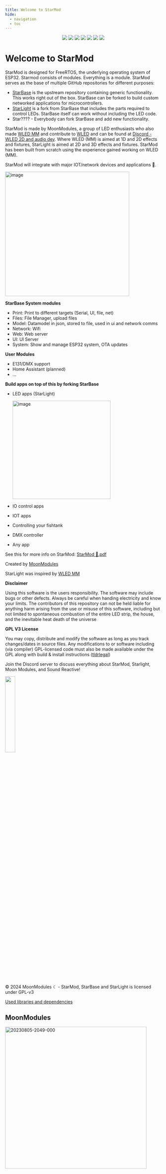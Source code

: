 ```yaml
---
title: Welcome to StarMod
hide:
  - navigation
  - toc
---
```


<p align="center">
  <a href="https://github.com/ewowi/StarBase/releases"><img src="https://img.shields.io/github/release/ewowi/StarBase.svg?style=flat-square"></a>
  <a href="https://raw.githubusercontent.com/ewowi/StarBase/main/LICENSE"><img src="https://img.shields.io/github/license/ewowi/StarBase?color=blue&style=flat-square"></a>
  <a href="https://starmod.discourse.group"><img src="https://img.shields.io/discourse/topics?colorB=blue&label=forum&server=https%3A%2F%2FStarMod.discourse.group%2F&style=flat-square"></a>
  <a href="https://discord.gg/TC8NSUSCdV"><img src="https://img.shields.io/discord/700041398778331156.svg?colorB=blue&label=discord&style=flat-square"></a>
  <a href="https://github.com/ewowi/StarBase"><img src="https://img.shields.io/badge/source-github-blue.svg?style=flat-square"></a>
  <a href="https://github.com/ewowi/StarBase-App"><img src="https://img.shields.io/badge/app-StarMod-blue.svg?style=flat-square"></a>
  <a href="https://gitpod.io/#https://github.com/ewowi/StarBase"><img src="https://img.shields.io/badge/Gitpod-ready--to--code-blue?style=flat-square&logo=gitpod"></a>
</p>

# Welcome to StarMod

StarMod is designed for FreeRTOS, the underlying operating system of ESP32. Starmod consists of modules. Everything is a module. StarMod serves as the base of multiple GitHub repositories for different purposes:

* [StarBase](https://github.com/ewowi/StarBase) is the upstream repository containing generic functionality. This works right out of the box. StarBase can be forked to build custom networked applications for microcontrollers.
* [StarLight](https://github.com/MoonModules/StarLight) is a fork from StarBase that includes the parts required to control LEDs. StarBase itself can work without including the LED code.
* Star???? - Everybody can fork StarBase and add new functionality. 

StarMod is made by MoonModules, a group of LED enthusiasts who also made [WLED MM](https://mm.kno.wled.ge) and contribute to [WLED](https://kno.wled.ge) and can be found at [Discord - WLED 2D and audio dev](https://discord.gg/TC8NSUSCdV). Where WLED (MM) is aimed at 1D and 2D effects and fixtures, StarLight is aimed at 2D and 3D effects and fixtures. StarMod has been built from scratch using the experience gained working on WLED (MM).

StarMod will integrate with major IOT/network devices and applications 🚧.

<img width="400" alt="image" src="https://github.com/ewowi/StarBase/assets/138451817/e29cfed8-59b2-4abb-82e4-c26bbec4cde2">

**StarBase System modules**

* Print: Print to different targets (Serial, UI, file, net)
* Files: File Manager, upload files
* Model: Datamodel in json, stored to file, used in ui and network comms
* Network: Wifi 
* Web: Web server
* UI: UI Server
* System: Show and manage ESP32 system, OTA updates

**User Modules**

* E131/DMX support
* Home Assistant (planned)
* ...

**Build apps on top of this by forking StarBase**

* LED apps (StarLight)

  <img width="316" alt="image" src="https://github.com/ewowi/StarDocs/assets/138451817/d48679eb-efbe-4133-b43d-e3f33587530a">

* IO control apps
* IOT apps 
* Controlling your fishtank
* DMX controller
* Any app

See this for more info on StarMod:
[StarMod 💫.pdf](https://github.com/ewowi/StarDocs/files/14837446/Starmod.pdf)

Created by [MoonModules](https://github.com/MoonModules)

StarLight was inspired by [WLED MM](https://github.com/MoonModules/WLED)

**Disclaimer**

Using this software is the users responsibility. The software may include bugs or other defects. Always be careful when handing electricity and know your limits. The contributors of this repository can not be held liable for anything harm arising from the use or misuse of this software, including but not limited to spontaneous combustion of the entire LED strip, the house, and the inevitable heat death of the universe

**GPL V3 License**

You may copy, distribute and modify the software as long as you track changes/dates in source files. Any modifications to or software including (via compiler) GPL-licensed code must also be made available under the GPL along with build & install instructions ([tldrlegal](https://www.tldrlegal.com/license/gnu-general-public-license-v3-gpl-3))

Join the Discord server to discuss everything about StarMod, Starlight, Moon Modules, and Sound Reactive!

<a href="https://discord.gg/TC8NSUSCdV"><img src="https://discordapp.com/api/guilds/700041398778331156/widget.png?style=banner2" width="25%"></a>

© 2024 MoonModules ☾ - StarMod, StarBase and StarLight is licensed under GPL-v3

[Used libraries and dependencies](/StarDocs/about/contributors/#used-libraries-and-dependencies)

## MoonModules
<img width="456" alt="20230805-2049-000" src="https://github.com/ewowi/StarDocs/assets/1737159/6e0dd13d-1e1a-4956-98ae-6d1a22b70562">
